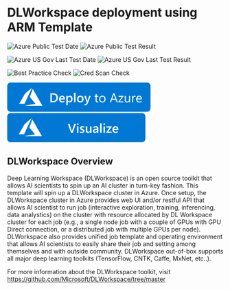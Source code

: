 # DLWorkspace deployment using ARM Template

![Azure Public Test Date](https://azurequickstartsservice.blob.core.windows.net/badges/dlworkspace-deployment/PublicLastTestDate.svg)
![Azure Public Test Result](https://azurequickstartsservice.blob.core.windows.net/badges/dlworkspace-deployment/PublicDeployment.svg)

![Azure US Gov Last Test Date](https://azurequickstartsservice.blob.core.windows.net/badges/dlworkspace-deployment/FairfaxLastTestDate.svg)
![Azure US Gov Last Test Result](https://azurequickstartsservice.blob.core.windows.net/badges/dlworkspace-deployment/FairfaxDeployment.svg)

![Best Practice Check](https://azurequickstartsservice.blob.core.windows.net/badges/dlworkspace-deployment/BestPracticeResult.svg)
![Cred Scan Check](https://azurequickstartsservice.blob.core.windows.net/badges/dlworkspace-deployment/CredScanResult.svg)

[![Deploy To Azure](https://raw.githubusercontent.com/Azure/azure-quickstart-templates/master/1-CONTRIBUTION-GUIDE/images/deploytoazure.svg?sanitize=true)](https://portal.azure.com/#create/Microsoft.Template/uri/https%3A%2F%2Fraw.githubusercontent.com%2FAzure%2Fazure-quickstart-templates%2Fmaster%2Fdlworkspace-deployment%2Fazuredeploy.json)
[![Visualize](https://raw.githubusercontent.com/Azure/azure-quickstart-templates/master/1-CONTRIBUTION-GUIDE/images/visualizebutton.svg?sanitize=true)](http://armviz.io/#/?load=https%3A%2F%2Fraw.githubusercontent.com%2FAzure%2Fazure-quickstart-templates%2Fmaster%2Fdlworkspace-deployment%2Fazuredeploy.json)

## DLWorkspace Overview

Deep Learning Workspace (DLWorkspace) is an open source toolkit that allows AI
scientists to spin up an AI cluster in turn-key fashion. This template will spin
up a DLWorkspace cluster in Azure. Once setup, the DLWorkspace cluster in Azure
provides web UI and/or restful API that allows AI scientist to run job
(interactive exploration, training, inferencing, data analystics) on the cluster
with resource allocated by DL Workspace cluster for each job (e.g., a single
node job with a couple of GPUs with GPU Direct connection, or a distributed job
with multiple GPUs per node). DLWorkspace also provides unified job template and
operating environment that allows AI scientists to easily share their job and
setting among themselves and with outside community. DLWorkspace out-of-box
supports all major deep learning toolkits (TensorFlow, CNTK, Caffe, MxNet,
etc..).

For more information about the DLWorkspace toolkit, visit
https://github.com/Microsoft/DLWorkspace/tree/master
